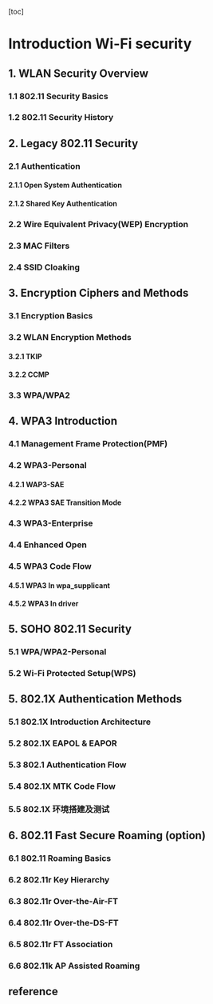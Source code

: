 [toc]

# Introduction Wi-Fi security

## 1. WLAN Security Overview

### 1.1 802.11 Security Basics

### 1.2 802.11 Security History

## 2. Legacy 802.11 Security

### 2.1 Authentication

#### 2.1.1 Open System Authentication

#### 2.1.2 Shared Key Authentication

### 2.2 Wire Equivalent Privacy(WEP) Encryption

### 2.3 MAC Filters

### 2.4 SSID Cloaking

## 3. Encryption Ciphers and Methods

### 3.1 Encryption Basics

### 3.2 WLAN Encryption Methods

#### 3.2.1 TKIP

#### 3.2.2 CCMP

### 3.3 WPA/WPA2

## 4. WPA3 Introduction

### 4.1 Management Frame Protection(PMF)

### 4.2 WPA3-Personal

#### 4.2.1 WAP3-SAE

#### 4.2.2 WPA3  SAE Transition Mode

### 4.3  WPA3-Enterprise

### 4.4 Enhanced Open

### 4.5 WPA3 Code Flow

#### 4.5.1 WPA3 In wpa_supplicant

#### 4.5.2 WPA3 In driver

## 5. SOHO 802.11 Security

### 5.1  WPA/WPA2-Personal

### 5.2 Wi-Fi Protected Setup(WPS)

## 5. 802.1X Authentication Methods

### 5.1 802.1X Introduction Architecture

### 5.2 802.1X EAPOL & EAPOR

### 5.3 802.1 Authentication Flow

### 5.4 802.1X MTK Code Flow

### 5.5 802.1X 环境搭建及测试

## 6. 802.11 Fast Secure Roaming (option)

### 6.1 802.11 Roaming Basics

### 6.2 802.11r Key Hierarchy

### 6.3 802.11r Over-the-Air-FT

### 6.4 802.11r Over-the-DS-FT

### 6.5 802.11r FT Association

### 6.6 802.11k AP Assisted Roaming

## reference













